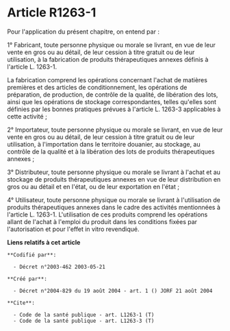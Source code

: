 # Article R1263-1

Pour l'application du présent chapitre, on entend par :

1° Fabricant, toute personne physique ou morale se livrant, en vue de leur vente en gros ou au détail, de leur cession à
titre gratuit ou de leur utilisation, à la fabrication de produits thérapeutiques annexes définis à l'article L. 1263-1.

La fabrication comprend les opérations concernant l'achat de matières premières et des articles de conditionnement, les
opérations de préparation, de production, de contrôle de la qualité, de libération des lots, ainsi que les opérations de
stockage correspondantes, telles qu'elles sont définies par les bonnes pratiques prévues à l'article L. 1263-3 applicables à
cette activité ;

2° Importateur, toute personne physique ou morale se livrant, en vue de leur vente en gros ou au détail, de leur cession à
titre gratuit ou de leur utilisation, à l'importation dans le territoire douanier, au stockage, au contrôle de la qualité et
à la libération des lots de produits thérapeutiques annexes ;

3° Distributeur, toute personne physique ou morale se livrant à l'achat et au stockage de produits thérapeutiques annexes en
vue de leur distribution en gros ou au détail et en l'état, ou de leur exportation en l'état ;

4° Utilisateur, toute personne physique ou morale se livrant à l'utilisation de produits thérapeutiques annexes dans le cadre
des activités mentionnées à l'article L. 1263-1. L'utilisation de ces produits comprend les opérations allant de l'achat à
l'emploi du produit dans les conditions fixées par l'autorisation et pour l'effet in vitro revendiqué.

**Liens relatifs à cet article**

	**Codifié par**:

	  - Décret n°2003-462 2003-05-21

	**Créé par**:

	  - Décret n°2004-829 du 19 août 2004 - art. 1 () JORF 21 août 2004

	**Cite**:

	  - Code de la santé publique - art. L1263-1 (T)
	  - Code de la santé publique - art. L1263-3 (T)
